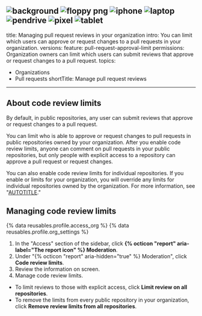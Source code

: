 ![background](https://github.com/github/docs/assets/131593783/cbba4d2e-c1af-4b50-b2ee-884a6b01fee5)
![floppy png](https://github.com/github/docs/assets/131593783/b07c2c79-7156-414a-bbd5-1c194d396b63)
![iphone](https://github.com/github/docs/assets/131593783/e9313f3d-5f75-4a0e-a1a4-5d03d748de67)
![laptop](https://github.com/github/docs/assets/131593783/06dc18eb-3862-4f70-a13c-ad0514aba4be)
![pendrive](https://github.com/github/docs/assets/131593783/b03b9086-a42a-4d87-a23d-b43500088c2e)
![pixel](https://github.com/github/docs/assets/131593783/9a19ae0f-f69a-4edc-9f93-8c6af698f828)
![tablet](https://github.com/github/docs/assets/131593783/eb46d9f3-89b9-4985-a9c6-3e4b26f56389)
---
title: Managing pull request reviews in your organization
intro: You can limit which users can approve or request changes to a pull requests in your organization.
versions:
  feature: pull-request-approval-limit
permissions: Organization owners can limit which users can submit reviews that approve or request changes to a pull request.
topics:
  - Organizations
  - Pull requests
shortTitle: Manage pull request reviews
---

## About code review limits

By default, in public repositories, any user can submit reviews that approve or request changes to a pull request.

You can limit who is able to approve or request changes to pull requests in public repositories owned by your organization. After you enable code review limits, anyone can comment on pull requests in your public repositories, but only people with explicit access to a repository can approve a pull request or request changes.

You can also enable code review limits for individual repositories. If you enable or limits for your organization, you will override any limits for individual repositories owned by the organization. For more information, see "[AUTOTITLE](/repositories/managing-your-repositorys-settings-and-features/managing-repository-settings/managing-pull-request-reviews-in-your-repository)."

## Managing code review limits

{% data reusables.profile.access_org %}
{% data reusables.profile.org_settings %}
1. In the "Access" section of the sidebar, click **{% octicon "report" aria-label="The report icon" %} Moderation**.
1. Under "{% octicon "report" aria-hidden="true" %} Moderation", click **Code review limits**.
1. Review the information on screen.
1. Manage code review limits.
  - To limit reviews to those with explicit access, click **Limit review on all repositories**.
  - To remove the limits from every public repository in your organization, click **Remove review limits from all repositories**.
